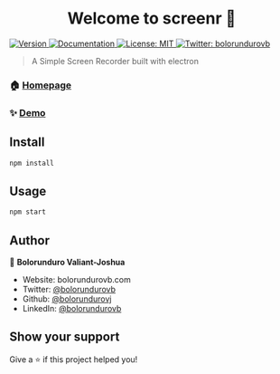 <h1 align="center">Welcome to screenr 👋</h1>
<p>
  <a href="https://www.npmjs.com/package/screen-record" target="_blank">
    <img alt="Version" src="https://img.shields.io/npm/v/screen-record.svg">
  </a>
  <a href="screen-recorder" target="_blank">
    <img alt="Documentation" src="https://img.shields.io/badge/documentation-yes-brightgreen.svg" />
  </a>
  <a href="#" target="_blank">
    <img alt="License: MIT" src="https://img.shields.io/badge/License-MIT-yellow.svg" />
  </a>
  <a href="https://twitter.com/bolorundurovb" target="_blank">
    <img alt="Twitter: bolorundurovb" src="https://img.shields.io/twitter/follow/bolorundurovb.svg?style=social" />
  </a>
</p>

> A Simple Screen Recorder built with electron

### 🏠 [Homepage](https://github.com/bolorundurovj/screenr)

### ✨ [Demo](https://github.com/bolorundurovj/screenr)

## Install

```sh
npm install
```

## Usage

```sh
npm start
```

## Author

👤 **Bolorunduro Valiant-Joshua**

* Website: bolorundurovb.com
* Twitter: [@bolorundurovb](https://twitter.com/bolorundurovb)
* Github: [@bolorundurovj](https://github.com/bolorundurovj)
* LinkedIn: [@bolorundurovb](https://linkedin.com/in/bolorundurovb)

## Show your support

Give a ⭐️ if this project helped you!
